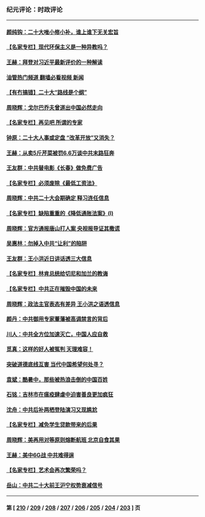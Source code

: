 ### 纪元评论：时政评论
---
#### [颜纯钩：二十大唯小修小补，谁上谁下无关宏旨](../../pages/nsc1025/n13815636.md?09020330) 
#### [【名家专栏】现代环保主义是一种异教吗？](../../pages/nsc1025/n13815457.md?09020330) 
#### [王赫：拜登对习近平最新评价的一种解读](../../pages/nsc1025/n13815228.md?09020330) 
#### [油管热门频道 翻墙必看视频 新闻](ok?09020330)
#### [【有冇搞错】二十大“路线是个纲”](../../pages/nsc1025/n13814902.md?09020330) 
#### [周晓辉：戈尔巴乔夫曾道出中国必然走向](../../pages/nsc1025/n13814863.md?09020330) 
#### [【名家专栏】再见吧 所谓的专家](../../pages/nsc1025/n13814593.md?09020330) 
#### [钟原：二十大人事或定盘 “改革开放”又消失？](../../pages/nsc1025/n13814154.md?09020330) 
#### [王赫：从卖5斤芹菜被罚6.6万谈中共末路狂奔](../../pages/nsc1025/n13813975.md?09020330) 
#### [王友群：中共替电影《长春》做免费广告](../../pages/nsc1025/n13814067.md?09020330) 
#### [【名家专栏】必须废除《最低工资法》](../../pages/nsc1025/n13813809.md?09020330) 
#### [周晓辉：中共二十大会期确定 释习连任信息](../../pages/nsc1025/n13813934.md?09020330) 
#### [【名家专栏】缺陷重重的《降低通胀法案》(I)](../../pages/nsc1025/n13813807.md?09020330) 
#### [周晓辉：官方通报唐山打人案 央视报导证其撒谎](../../pages/nsc1025/n13813311.md?09020330) 
#### [吴惠林：勿掉入中共“让利”的陷阱](../../pages/nsc1025/n13813931.md?09020330) 
#### [王友群：王小洪近日讲话透三大信息](../../pages/nsc1025/n13813293.md?09020330) 
#### [【名家专栏】林肯总统给切尼和加兰的教诲](../../pages/nsc1025/n13812195.md?09020330) 
#### [【名家专栏】中共正在摧毁中国的未来](../../pages/nsc1025/n13813135.md?09020330) 
#### [周晓辉：政法主官表态有差异 王小洪之语透信息](../../pages/nsc1025/n13813186.md?09020330) 
#### [颜丹：中共御用专家董藩被高调禁言的背后](../../pages/nsc1025/n13812360.md?09020330) 
#### [川人：中共全方位加速灭亡，中国人应自救](../../pages/nsc1025/n13812873.md?09020330) 
#### [觅真：这样的好人被冤判 天理难容！](../../pages/nsc1025/n13812923.md?09020330) 
#### [突破道德底线互害 当代中国希望何处寻？](../../pages/nsc1025/n13812318.md?09020330) 
#### [袁斌：酷暑中，那些被热浪击倒的中国百姓](../../pages/nsc1025/n13812059.md?09020330) 
#### [石铭：吉林市在瘟疫肆虐中迫害善良更加疯狂](../../pages/nsc1025/n13812087.md?09020330) 
#### [沈舟：中共后补两栖登陆演习又现尴尬](../../pages/nsc1025/n13811917.md?09020330) 
#### [【名家专栏】减免学生贷款带来的后果](../../pages/nsc1025/n13811282.md?09020330) 
#### [周晓辉：美再用对等原则熔断航班 北京自食其果](../../pages/nsc1025/n13811637.md?09020330) 
#### [王赫：美中6G战 中共难得逞](../../pages/nsc1025/n13811350.md?09020330) 
#### [【名家专栏】艺术会再次繁荣吗？](../../pages/nsc1025/n13811518.md?09020330) 
#### [岳山：中共二十大前王沪宁权势衰减信号](../../pages/nsc1025/n13811464.md?09020330) 

---
#### 第 [ [210](./210.md?09020330) / [209](./209.md?09020330) / [208](./208.md?09020330) / [207](./207.md?09020330) / [206](./206.md?09020330) / [205](./205.md?09020330) / [204](./204.md?09020330) / [203](./203.md?09020330) ] 页
